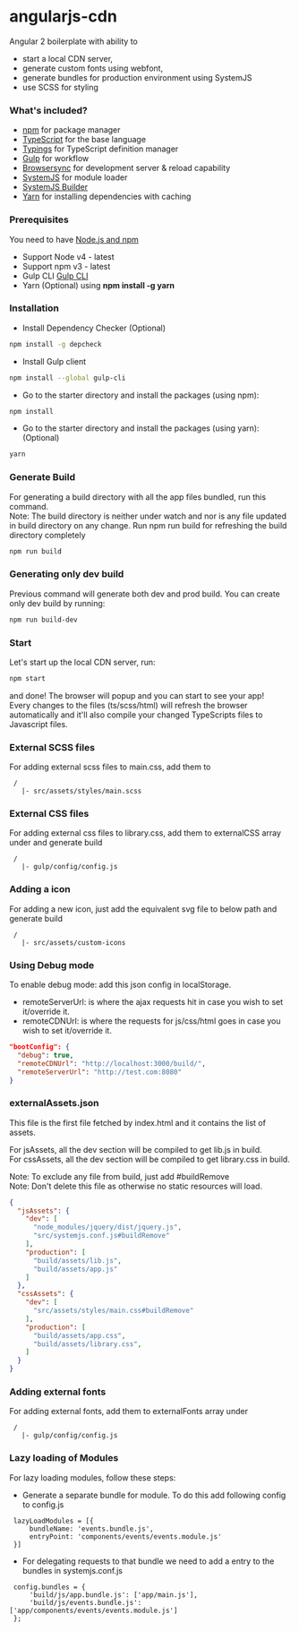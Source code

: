 # angularjs-cdn
Angular 2 boilerplate with ability to 
* start a local CDN server, 
* generate custom fonts using webfont,
* generate bundles for production environment using SystemJS
* use SCSS for styling

### What's included?
* [npm](https://www.npmjs.com/) for package manager
* [TypeScript](http://www.typescriptlang.org/) for the base language
* [Typings](https://github.com/typings/typings) for TypeScript definition manager
* [Gulp](http://gulpjs.com/) for workflow
* [Browsersync](https://www.browsersync.io/) for development server & reload capability
* [SystemJS](https://github.com/systemjs/systemjs) for module loader
* [SystemJS Builder](https://github.com/systemjs/builder)
* [Yarn](https://www.npmjs.com/package/yarn) for installing dependencies with caching

### Prerequisites
You need to have [Node.js and npm](https://nodejs.org/en/)
- Support Node v4 - latest
- Support npm v3 - latest
- Gulp CLI [Gulp CLI](https://github.com/gulpjs/gulp/blob/master/docs/getting-started.md)
- Yarn (Optional) using **npm install -g yarn**


### Installation
* Install Dependency Checker (Optional)
```bash
npm install -g depcheck
```
* Install Gulp client
```bash
npm install --global gulp-cli
```
* Go to the starter directory and install the packages (using npm):
```bash
npm install
```
* Go to the starter directory and install the packages (using yarn): (Optional)
```bash
yarn
```

### Generate Build
For generating a build directory with all the app files bundled, run this command.  
Note: The build directory is neither under watch and nor is any file updated in build directory on any change.
Run npm run build for refreshing the build directory completely
```bash
npm run build
```

### Generating only dev build
Previous command will generate both dev and prod build. You can create only dev build by running:
```bash
npm run build-dev
```

### Start
Let's start up the local CDN server, run:
```bash
npm start
```
and done! The browser will popup and you can start to see your app!  
Every changes to the files (ts/scss/html) will refresh the browser automatically
and it'll also compile your changed TypeScripts files to Javascript files.

### External SCSS files
For adding external scss files to main.css, add them to 
```directory
 /
   |- src/assets/styles/main.scss
```

### External CSS files
For adding external css files to library.css, add them to externalCSS array under and generate build
```directory
 /
   |- gulp/config/config.js
```

### Adding a icon
For adding a new icon, just add the equivalent svg file to below path and generate build 
```directory
 /
   |- src/assets/custom-icons
```

### Using Debug mode
To enable debug mode: add this json config in localStorage.
* remoteServerUrl: is where the ajax requests hit in case you wish to set it/override it.  
* remoteCDNUrl: is where the requests for js/css/html goes in case you wish to set it/override it.
```json
"bootConfig": {
  "debug": true,
  "remoteCDNUrl": "http://localhost:3000/build/",
  "remoteServerUrl": "http://test.com:8080"
}
```

### externalAssets.json
This file is the first file fetched by index.html and it contains the list of assets.<br/>

For jsAssets, all the dev section will be compiled to get lib.js in build.  
For cssAssets, all the dev section will be compiled to get library.css in build.<br/>

Note: To exclude any file from build, just add #buildRemove  
Note: Don't delete this file as otherwise no static resources will load.
```json 
{
  "jsAssets": {
    "dev": [
      "node_modules/jquery/dist/jquery.js",
      "src/systemjs.conf.js#buildRemove"
    ],
    "production": [
      "build/assets/lib.js",
      "build/assets/app.js"
    ]
  },
  "cssAssets": {
    "dev": [
      "src/assets/styles/main.css#buildRemove"
    ],
    "production": [
      "build/assets/app.css",
      "build/assets/library.css",
    ]
  }
}
```

### Adding external fonts
For adding external fonts, add them to externalFonts array under
```directory
 /
   |- gulp/config/config.js
```

### Lazy loading of Modules
For lazy loading modules, follow these steps:  

* Generate a separate bundle for module. To do this add following config to config.js
```config
 lazyLoadModules = [{
     bundleName: 'events.bundle.js',
     entryPoint: 'components/events/events.module.js'
 }]
```
* For delegating requests to that bundle we need to add a entry to the bundles in systemjs.conf.js
```config
 config.bundles = {
     'build/js/app.bundle.js': ['app/main.js'],
     'build/js/events.bundle.js': ['app/components/events/events.module.js']
 };
```